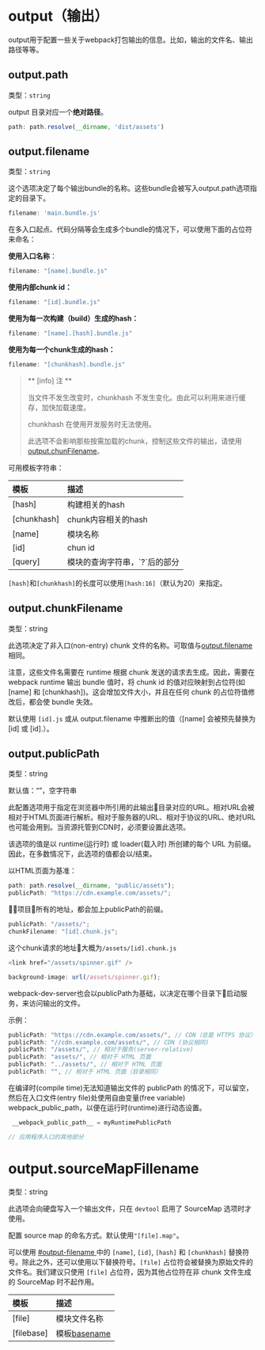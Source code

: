 # output（输出）

output用于配置一些关于webpack打包输出的信息。比如，输出的文件名、输出路径等等。

## output.path

类型：`string`

output 目录对应一个**绝对路径**。

```js
path: path.resolve(__dirname, 'dist/assets')
```

## output.filename

类型：`string`

这个选项决定了每个输出bundle的名称。这些bundle会被写入output.path选项指定的目录下。

```js
filename: 'main.bundle.js'
```

在多入口起点、代码分隔等会生成多个bundle的情况下，可以使用下面的占位符来命名：

**使用入口名称**：

```js
filename: "[name].bundle.js"
```

**使用内部chunk id：**

```js
filename: "[id].bundle.js"
```

**使用为每一次构建（build）生成的hash：**

```js
filename: "[name].[hash].bundle.js"
```

**使用为每一个chunk生成的hash：**

```js
filename: "[chunkhash].bundle.js"
```

> ** \[info\] 注 **
>
> 当文件不发生改变时，chunkhash 不发生变化。由此可以利用来进行缓存，加快加载速度。
>
> chunkhash 在使用开发服务时无法使用。
>
> 此选项不会影响那些按需加载的chunk，控制这些文件的输出，请使用[output.chunFilename](#outputchunkfilename)。

可用模板字符串：

| 模板 | 描述 |
| :--- | :--- |
| \[hash\] | 构建相关的hash |
| \[chunkhash\] | chunk内容相关的hash |
| \[name\] | 模块名称 |
| \[id\] | chun id |
| \[query\] | 模块的查询字符串，\`?\`后的部分 |

`[hash]`和`[chunkhash]`的长度可以使用`[hash:16]`（默认为20）来指定。

## output.chunkFilename

类型：string

此选项决定了非入口\(non-entry\) chunk 文件的名称。可取值与[output.filename](#outputfilename) 相同。

注意，这些文件名需要在 runtime 根据 chunk 发送的请求去生成。因此，需要在 webpack runtime 输出 bundle 值时，将 chunk id 的值对应映射到占位符\(如 \[name\] 和 \[chunkhash\]\)。这会增加文件大小，并且在任何 chunk 的占位符值修改后，都会使 bundle 失效。

默认使用 `[id].js` 或从 output.filename 中推断出的值（\[name\] 会被预先替换为 \[id\] 或 \[id\].）。

## output.publicPath

类型：string

默认值：“”，空字符串

此配置选项用于指定在浏览器中所引用的此输出目录对应的URL。相对URL会被相对于HTML页面进行解析。相对于服务器的URL、相对于协议的URL、绝对URL也可能会用到。当资源托管到CDN时，必须要设置此选项。

该选项的值是以 runtime\(运行时\) 或 loader\(载入时\) 所创建的每个 URL 为前缀。因此，在多数情况下，此选项的值都会以/结束。

以HTML页面为基准：

```js
path: path.resolve(__dirname, "public/assets");
publicPath: "https://cdn.example.com/assets/";
```

项目所有的地址，都会加上publicPath的前缀。

```js
publicPath: "/assets/";
chunkFilename: "[id].chunk.js";
```

这个chunk请求的地址大概为`/assets/[id].chunk.js`

```js
<link href="/assets/spinner.gif" />
```

```js
background-image: url(/assets/spinner.gif);
```

webpack-dev-server也会以publicPath为基础，以决定在哪个目录下启动服务，来访问输出的文件。

示例：

```js
publicPath: "https://cdn.example.com/assets/", // CDN（总是 HTTPS 协议）
publicPath: "//cdn.example.com/assets/", // CDN (协议相同)
publicPath: "/assets/", // 相对于服务(server-relative)
publicPath: "assets/", // 相对于 HTML 页面
publicPath: "../assets/", // 相对于 HTML 页面
publicPath: "", // 相对于 HTML 页面（目录相同）
```

在编译时\(compile time\)无法知道输出文件的 publicPath 的情况下，可以留空，然后在入口文件\(entry file\)处使用自由变量\(free variable\) webpack\_public\_path，以便在运行时\(runtime\)进行动态设置。

```js
 __webpack_public_path__ = myRuntimePublicPath

// 应用程序入口的其他部分
```

# output.sourceMapFillename

类型：string

此选项会向硬盘写入一个输出文件，只在 `devtool` 启用了 SourceMap 选项时才使用。

配置 source map 的命名方式。默认使用`"[file].map"`。

可以使用 [\#output-filename ](#outputfilename)中的 `[name]`, `[id]`, `[hash]` 和 `[chunkhash]` 替换符号。除此之外，还可以使用以下替换符号。`[file]` 占位符会被替换为原始文件的文件名。我们建议只使用 `[file]` 占位符，因为其他占位符在非 chunk 文件生成的 SourceMap 时不起作用。

| 模板 | 描述 |
| :--- | :--- |
| \[file\] | 模块文件名称 |
| \[filebase\] | 模板[basename](https://nodejs.org/api/path.html#path_path_basename_path_ext) |



